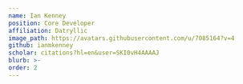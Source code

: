 ```yaml
---
name: Ian Kenney
position: Core Developer
affiliation: Datryllic
image_path: https://avatars.githubusercontent.com/u/7085164?v=4
github: ianmkenney
scholar: citations?hl=en&user=SKI0vH4AAAAJ
blurb: >-
order: 2
---
```

